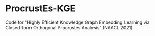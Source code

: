 # ProcrustEs-KGE
Code for "Highly Efficient Knowledge Graph Embedding Learning via Closed-form Orthogonal Procrustes Analysis" (NAACL 2021)
